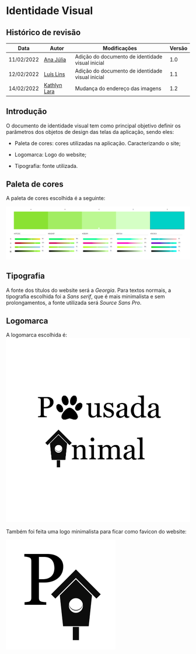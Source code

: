 # Identidade Visual

## Histórico de revisão
| Data       | Autor                                        | Modificações                      | Versão |
| ---------- | -------------------------------------------- | --------------------------------- | ------ |
| 11/02/2022 | [Ana Júlia](https://github.com/aluzianobriceno) | Adição do documento de identidade visual inicial | 1.0  |
| 12/02/2022 | [Luís Lins](https://github.com/luisgaboardi) | Adição do documento de identidade visual inicial | 1.1  |
| 14/02/2022 | [Kathlyn Lara](https://github.com/klmurussi) | Mudança do endereço das imagens | 1.2 |

## Introdução

O documento de identidade visual tem como principal objetivo definir os parâmetros dos objetos de design das telas da aplicação, sendo eles:

- Paleta de cores: cores utilizadas na aplicação. Caracterizando o site;

- Logomarca: Logo do website;

- Tipografia: fonte utilizada.

## Paleta de cores

A paleta de cores escolhida é a seguinte:

![exemplo_paleta ](images/paleta-cores.png)

## Tipografia

A fonte dos títulos do website será a *Georgia*.
Para textos normais, a tipografia escolhida foi a *Sans serif*, que é mais minimalista e sem prolongamentos, a fonte utilizada será *Source Sans Pro*.


## Logomarca

A logomarca escolhida é: 
![logo](images/logo-transparente.png)

Também foi feita uma logo minimalista para ficar como favicon do website:

![favicon](images/favicon-medio.png)
